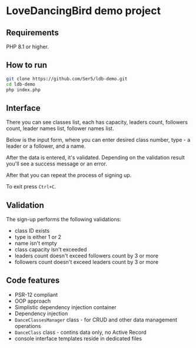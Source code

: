 # LoveDancingBird demo project

## Requirements

PHP 8.1 or higher.

## How to run

```sh
git clone https://github.com/Ser5/ldb-demo.git
cd ldb-demo
php index.php
```

## Interface

There you can see classes list, each has capacity, leaders count, followers count, leader names list, follower names list.

Below is the input form, where you can enter desired class number, type - a leader or a follower, and a name.

After the data is entered, it's validated. Depending on the validation result you'll see a success message or an error.

After that you can repeat the process of signing up.

To exit press `Ctrl+C`.

## Validation

The sign-up performs the following validations:

- class ID exists
- type is either 1 or 2
- name isn't empty
- class capacity isn't exceeded
- leaders count doesn't exceed followers count by 3 or more
- followers count doesn't exceed leaders count by 3 or more

## Code features

- PSR-12 compliant
- OOP approach
- Simplistic dependency injection container
- Dependency injection
- `DanceClassesManager` class - for CRUD and other data management operations
- `DanceClass` class - contins data only, no Active Record
- console interface templates reside in dedicated files
